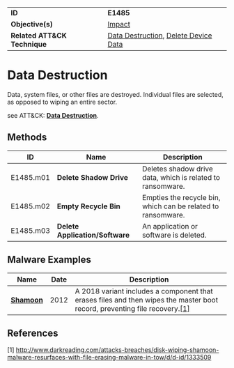 |||
|---------|------------------------|
|**ID**|**E1485**|
|**Objective(s)**| [Impact](https://github.com/MBCProject/mbc-beta/tree/master/impact)|
|**Related ATT&CK Technique**|[Data Destruction](https://attack.mitre.org/techniques/T1485/), [Delete Device Data](https://attack.mitre.org/techniques/T1447/)| 


Data Destruction
================
Data, system files, or other files are destroyed. Individual files are selected, as opposed to wiping an entire sector.

see ATT&CK: [**Data Destruction**](https://attack.mitre.org/techniques/T1485/).

Methods
-------
|ID|Name|Description|
|-----------------------------|--------|-----------------------------|
|E1485.m01|**Delete Shadow Drive**|Deletes shadow drive data, which is related to ransomware.|
|E1485.m02|**Empty Recycle Bin**|Empties the recycle bin, which can be related to ransomware.|
|E1485.m03|**Delete Application/Software**|An application or software is deleted.|

Malware Examples
----------------
|Name|Date|Description|
|-----------------------------|-----------|-----------------------------|
|[**Shamoon**](https://github.com/MBCProject/mbc-beta/blob/master/xample-malware/shamoon.md)| 2012 |A 2018 variant includes a component that erases files and then wipes the master boot record, preventing file recovery.[[1]](#1)| 

References
----------
<a name="1">[1]</a> http://www.darkreading.com/attacks-breaches/disk-wiping-shamoon-malware-resurfaces-with-file-erasing-malware-in-tow/d/d-id/1333509 